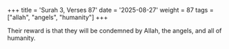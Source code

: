 +++
title = 'Surah 3, Verses 87'
date = '2025-08-27'
weight = 87
tags = ["allah", "angels", "humanity"]
+++

Their reward is that they will be condemned by Allah, the angels, and all of humanity.